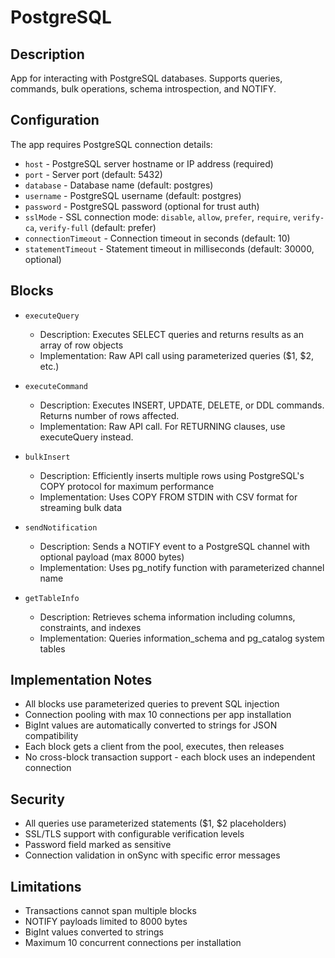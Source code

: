 # PostgreSQL

## Description

App for interacting with PostgreSQL databases. Supports queries, commands, bulk operations, schema introspection, and NOTIFY.

## Configuration

The app requires PostgreSQL connection details:

- `host` - PostgreSQL server hostname or IP address (required)
- `port` - Server port (default: 5432)
- `database` - Database name (default: postgres)
- `username` - PostgreSQL username (default: postgres)
- `password` - PostgreSQL password (optional for trust auth)
- `sslMode` - SSL connection mode: `disable`, `allow`, `prefer`, `require`, `verify-ca`, `verify-full` (default: prefer)
- `connectionTimeout` - Connection timeout in seconds (default: 10)
- `statementTimeout` - Statement timeout in milliseconds (default: 30000, optional)

## Blocks

- `executeQuery`
  - Description: Executes SELECT queries and returns results as an array of row objects
  - Implementation: Raw API call using parameterized queries ($1, $2, etc.)
- `executeCommand`
  - Description: Executes INSERT, UPDATE, DELETE, or DDL commands. Returns number of rows affected.
  - Implementation: Raw API call. For RETURNING clauses, use executeQuery instead.

- `bulkInsert`
  - Description: Efficiently inserts multiple rows using PostgreSQL's COPY protocol for maximum performance
  - Implementation: Uses COPY FROM STDIN with CSV format for streaming bulk data

- `sendNotification`
  - Description: Sends a NOTIFY event to a PostgreSQL channel with optional payload (max 8000 bytes)
  - Implementation: Uses pg_notify function with parameterized channel name

- `getTableInfo`
  - Description: Retrieves schema information including columns, constraints, and indexes
  - Implementation: Queries information_schema and pg_catalog system tables

## Implementation Notes

- All blocks use parameterized queries to prevent SQL injection
- Connection pooling with max 10 connections per app installation
- BigInt values are automatically converted to strings for JSON compatibility
- Each block gets a client from the pool, executes, then releases
- No cross-block transaction support - each block uses an independent connection

## Security

- All queries use parameterized statements ($1, $2 placeholders)
- SSL/TLS support with configurable verification levels
- Password field marked as sensitive
- Connection validation in onSync with specific error messages

## Limitations

- Transactions cannot span multiple blocks
- NOTIFY payloads limited to 8000 bytes
- BigInt values converted to strings
- Maximum 10 concurrent connections per installation
